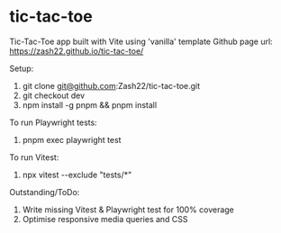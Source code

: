 # tic-tac-toe
Tic-Tac-Toe app built with Vite using 'vanilla' template
Github page url: https://zash22.github.io/tic-tac-toe/

Setup:
1. git clone git@github.com:Zash22/tic-tac-toe.git
2. git checkout dev
3. npm install -g pnpm && pnpm install

To run Playwright tests:
1. pnpm exec playwright test

To run Vitest:
1. npx vitest  --exclude "tests/*"

Outstanding/ToDo:
1. Write missing Vitest & Playwright test for 100% coverage
2. Optimise responsive media queries and CSS


